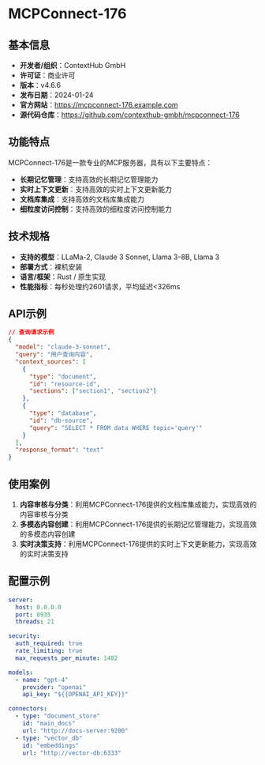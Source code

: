 # MCPConnect-176

## 基本信息

- **开发者/组织**：ContextHub GmbH
- **许可证**：商业许可
- **版本**：v4.6.6
- **发布日期**：2024-01-24
- **官方网站**：https://mcpconnect-176.example.com
- **源代码仓库**：https://github.com/contexthub-gmbh/mcpconnect-176

## 功能特点

MCPConnect-176是一款专业的MCP服务器，具有以下主要特点：

- **长期记忆管理**：支持高效的长期记忆管理能力
- **实时上下文更新**：支持高效的实时上下文更新能力
- **文档库集成**：支持高效的文档库集成能力
- **细粒度访问控制**：支持高效的细粒度访问控制能力


## 技术规格

- **支持的模型**：LLaMa-2, Claude 3 Sonnet, Llama 3-8B, Llama 3
- **部署方式**：裸机安装
- **语言/框架**：Rust / 原生实现
- **性能指标**：每秒处理约2601请求，平均延迟<326ms

## API示例

```json
// 查询请求示例
{
  "model": "claude-3-sonnet",
  "query": "用户查询内容",
  "context_sources": [
    {
      "type": "document",
      "id": "resource-id",
      "sections": ["section1", "section2"]
    },
    {
      "type": "database",
      "id": "db-source",
      "query": "SELECT * FROM data WHERE topic='query'"
    }
  ],
  "response_format": "text"
}
```

## 使用案例

1. **内容审核与分类**：利用MCPConnect-176提供的文档库集成能力，实现高效的内容审核与分类
2. **多模态内容创建**：利用MCPConnect-176提供的长期记忆管理能力，实现高效的多模态内容创建
3. **实时决策支持**：利用MCPConnect-176提供的实时上下文更新能力，实现高效的实时决策支持


## 配置示例

```yaml
server:
  host: 0.0.0.0
  port: 8935
  threads: 21

security:
  auth_required: true
  rate_limiting: true
  max_requests_per_minute: 1402

models:
  - name: "gpt-4"
    provider: "openai"
    api_key: "${{OPENAI_API_KEY}}"

connectors:
  - type: "document_store"
    id: "main_docs"
    url: "http://docs-server:9200"
  - type: "vector_db"
    id: "embeddings"
    url: "http://vector-db:6333"
```